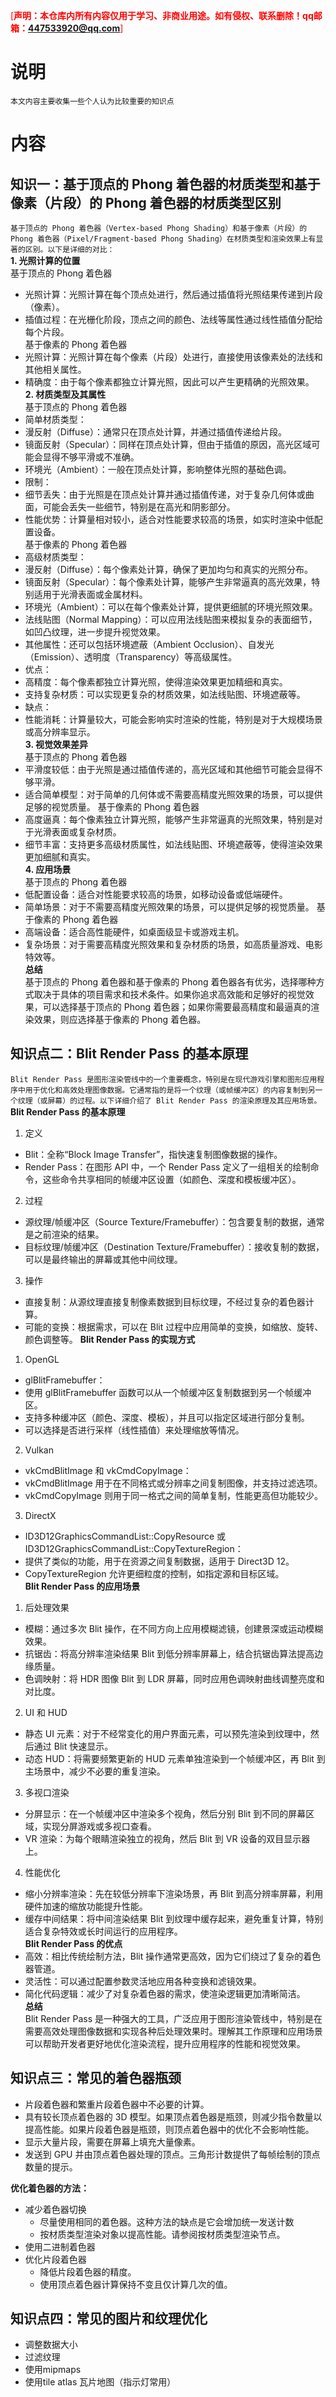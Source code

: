 <!--
 * @Author: XQ
 * @Date: 2025-01-15 10:35:37
 * @LastEditTime: 2025-01-15 21:01:37
 * @LastEditors: XQ
 * @Description: 
 * @FilePath: \undefinedd:\xuqiang\github\Kanzi-Demos\3D渲染相关知识点.md
-->
<span style="color: red;">[**声明：本仓库内所有内容仅用于学习、非商业用途。如有侵权、联系删除！qq邮箱：447533920@qq.com**]</span>

# 说明
    本文内容主要收集一些个人认为比较重要的知识点
# 内容
## 知识一：基于顶点的 Phong 着色器的材质类型和基于像素（片段）的 Phong 着色器的材质类型区别  
```基于顶点的 Phong 着色器（Vertex-based Phong Shading）和基于像素（片段）的 Phong 着色器（Pixel/Fragment-based Phong Shading）在材质类型和渲染效果上有显著的区别。以下是详细的对比：```  
**1. 光照计算的位置**  
基于顶点的 Phong 着色器  
- 光照计算：光照计算在每个顶点处进行，然后通过插值将光照结果传递到片段（像素）。
- 插值过程：在光栅化阶段，顶点之间的颜色、法线等属性通过线性插值分配给每个片段。  
基于像素的 Phong 着色器  
- 光照计算：光照计算在每个像素（片段）处进行，直接使用该像素处的法线和其他相关属性。
- 精确度：由于每个像素都独立计算光照，因此可以产生更精确的光照效果。  
**2. 材质类型及其属性**  
基于顶点的 Phong 着色器  
- 简单材质类型：
- 漫反射（Diffuse）：通常只在顶点处计算，并通过插值传递给片段。
- 镜面反射（Specular）：同样在顶点处计算，但由于插值的原因，高光区域可能会显得不够平滑或不准确。
- 环境光（Ambient）：一般在顶点处计算，影响整体光照的基础色调。
- 限制：
- 细节丢失：由于光照是在顶点处计算并通过插值传递，对于复杂几何体或曲面，可能会丢失一些细节，特别是在高光和阴影部分。
- 性能优势：计算量相对较小，适合对性能要求较高的场景，如实时渲染中低配置设备。  
基于像素的 Phong 着色器   
- 高级材质类型：
- 漫反射（Diffuse）：每个像素处计算，确保了更加均匀和真实的光照分布。
- 镜面反射（Specular）：每个像素处计算，能够产生非常逼真的高光效果，特别适用于光滑表面或金属材料。
- 环境光（Ambient）：可以在每个像素处计算，提供更细腻的环境光照效果。
- 法线贴图（Normal Mapping）：可以应用法线贴图来模拟复杂的表面细节，如凹凸纹理，进一步提升视觉效果。
- 其他属性：还可以包括环境遮蔽（Ambient Occlusion）、自发光（Emission）、透明度（Transparency）等高级属性。
- 优点：
- 高精度：每个像素都独立计算光照，使得渲染效果更加精细和真实。
- 支持复杂材质：可以实现更复杂的材质效果，如法线贴图、环境遮蔽等。
- 缺点：
- 性能消耗：计算量较大，可能会影响实时渲染的性能，特别是对于大规模场景或高分辨率显示。  
**3. 视觉效果差异**  
基于顶点的 Phong 着色器  
- 平滑度较低：由于光照是通过插值传递的，高光区域和其他细节可能会显得不够平滑。
- 适合简单模型：对于简单的几何体或不需要高精度光照效果的场景，可以提供足够的视觉质量。
基于像素的 Phong 着色器  
- 高度逼真：每个像素独立计算光照，能够产生非常逼真的光照效果，特别是对于光滑表面或复杂材质。
- 细节丰富：支持更多高级材质属性，如法线贴图、环境遮蔽等，使得渲染效果更加细腻和真实。  
**4. 应用场景**  
基于顶点的 Phong 着色器  
- 低配置设备：适合对性能要求较高的场景，如移动设备或低端硬件。
- 简单场景：对于不需要高精度光照效果的场景，可以提供足够的视觉质量。
基于像素的 Phong 着色器
- 高端设备：适合高性能硬件，如桌面级显卡或游戏主机。
- 复杂场景：对于需要高精度光照效果和复杂材质的场景，如高质量游戏、电影特效等。  
**总结**  
基于顶点的 Phong 着色器和基于像素的 Phong 着色器各有优劣，选择哪种方式取决于具体的项目需求和技术条件。如果你追求高效能和足够好的视觉效果，可以选择基于顶点的 Phong 着色器；如果你需要最高精度和最逼真的渲染效果，则应选择基于像素的 Phong 着色器。  
## 知识点二：Blit Render Pass 的基本原理   
```Blit Render Pass 是图形渲染管线中的一个重要概念，特别是在现代游戏引擎和图形应用程序中用于优化和高效处理图像数据。它通常指的是将一个纹理（或帧缓冲区）的内容复制到另一个纹理（或屏幕）的过程。以下详细介绍了 Blit Render Pass 的渲染原理及其应用场景。```  
**Blit Render Pass 的基本原理**   
1. 定义  
- Blit：全称“Block Image Transfer”，指快速复制图像数据的操作。
- Render Pass：在图形 API 中，一个 Render Pass 定义了一组相关的绘制命令，这些命令共享相同的帧缓冲区设置（如颜色、深度和模板缓冲区）。  
2. 过程  
- 源纹理/帧缓冲区（Source Texture/Framebuffer）：包含要复制的数据，通常是之前渲染的结果。
- 目标纹理/帧缓冲区（Destination Texture/Framebuffer）：接收复制的数据，可以是最终输出的屏幕或其他中间纹理。
3. 操作  
- 直接复制：从源纹理直接复制像素数据到目标纹理，不经过复杂的着色器计算。
- 可能的变换：根据需求，可以在 Blit 过程中应用简单的变换，如缩放、旋转、颜色调整等。
**Blit Render Pass 的实现方式**    
1. OpenGL  
- glBlitFramebuffer： 
- 使用 glBlitFramebuffer 函数可以从一个帧缓冲区复制数据到另一个帧缓冲区。
- 支持多种缓冲区（颜色、深度、模板），并且可以指定区域进行部分复制。
- 可以选择是否进行采样（线性插值）来处理缩放等情况。
2. Vulkan  
- vkCmdBlitImage 和 vkCmdCopyImage： 
- vkCmdBlitImage 用于在不同格式或分辨率之间复制图像，并支持过滤选项。
- vkCmdCopyImage 则用于同一格式之间的简单复制，性能更高但功能较少。
3. DirectX  
- ID3D12GraphicsCommandList::CopyResource 或 ID3D12GraphicsCommandList::CopyTextureRegion： 
- 提供了类似的功能，用于在资源之间复制数据，适用于 Direct3D 12。
- CopyTextureRegion 允许更细粒度的控制，如指定源和目标区域。  
**Blit Render Pass 的应用场景**   
1. 后处理效果  
- 模糊：通过多次 Blit 操作，在不同方向上应用模糊滤镜，创建景深或运动模糊效果。
- 抗锯齿：将高分辨率渲染结果 Blit 到低分辨率屏幕上，结合抗锯齿算法提高边缘质量。
- 色调映射：将 HDR 图像 Blit 到 LDR 屏幕，同时应用色调映射曲线调整亮度和对比度。  
2. UI 和 HUD  
- 静态 UI 元素：对于不经常变化的用户界面元素，可以预先渲染到纹理中，然后通过 Blit 快速显示。
- 动态 HUD：将需要频繁更新的 HUD 元素单独渲染到一个帧缓冲区，再 Blit 到主场景中，减少不必要的重复渲染。  
3. 多视口渲染  
- 分屏显示：在一个帧缓冲区中渲染多个视角，然后分别 Blit 到不同的屏幕区域，实现分屏游戏或多视口查看。
- VR 渲染：为每个眼睛渲染独立的视角，然后 Blit 到 VR 设备的双目显示器上。  
4. 性能优化  
- 缩小分辨率渲染：先在较低分辨率下渲染场景，再 Blit 到高分辨率屏幕，利用硬件加速的缩放功能提升性能。
- 缓存中间结果：将中间渲染结果 Blit 到纹理中缓存起来，避免重复计算，特别适合复杂特效或长时间运行的应用程序。  
**Blit Render Pass 的优点**  
- 高效：相比传统绘制方法，Blit 操作通常更高效，因为它们绕过了复杂的着色器管道。
- 灵活性：可以通过配置参数灵活地应用各种变换和滤镜效果。
- 简化代码逻辑：减少了对复杂着色器的需求，使渲染逻辑更加清晰简洁。    
**总结**  
Blit Render Pass 是一种强大的工具，广泛应用于图形渲染管线中，特别是在需要高效处理图像数据和实现各种后处理效果时。理解其工作原理和应用场景可以帮助开发者更好地优化渲染流程，提升应用程序的性能和视觉效果。  
## 知识点三：常见的着色器瓶颈   
- 片段着色器和繁重片段着色器中不必要的计算。
- 具有较长顶点着色器的 3D 模型。如果顶点着色器是瓶颈，则减少指令数量以提高性能。如果片段着色器是瓶颈，则顶点着色器中的优化不会影响性能。
- 显示大量片段，需要在屏幕上填充大量像素。
- 发送到 GPU 并由顶点着色器处理的顶点。三角形计数提供了每帧绘制的顶点数量的提示。

**优化着色器的方法：**
- 减少着色器切换
  - 尽量使用相同的着色器。这种方法的缺点是它会增加统一发送计数
  - 按材质类型渲染对象以提高性能。请参阅按材质类型渲染节点。
- 使用二进制着色器
- 优化片段着色器
  - 降低片段着色器的精度。
  - 使用顶点着色器计算保持不变且仅计算几次的值。

## 知识点四：常见的图片和纹理优化
- 调整数据大小
- 过滤纹理
- 使用mipmaps
- 使用tile atlas 瓦片地图（指示灯常用）
